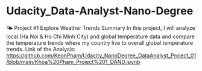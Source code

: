 # Udacity_Data-Analyst-Nano-Degree 
🌤 Project #1 Explore Weather Trends
Summary
In this project, I will analyze local (Ha Noi & Ho Chi Minh City) and global temperature data and compare the temperature trends where my country live to overall global temperature trends.
Link of the Analysis: https://github.com/KeonPham/Udacity_NanoDegree_DataAnalyst_Project_01/blob/main/Khoa%20Pham_Project%201_DAND.ipynb
